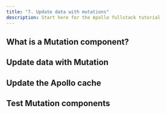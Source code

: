 ```yaml
---
title: "7. Update data with mutations"
description: Start here for the Apollo fullstack tutorial
---
```


<h2 id="query-component">What is a Mutation component?</h2>

<h2 id="fetch-data">Update data with Mutation</h2>

<h2 id="pagination">Update the Apollo cache</h2>

<h2 id="testing">Test Mutation components</h2>